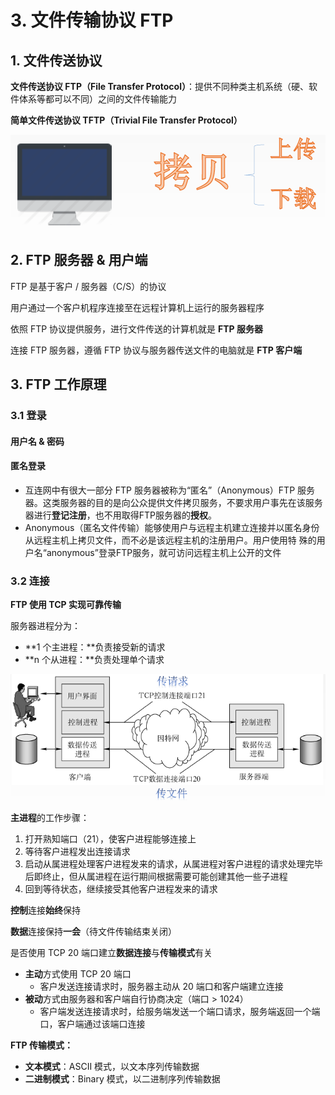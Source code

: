 # 3. 文件传输协议 FTP

## 1. 文件传送协议

**文件传送协议 FTP（File Transfer Protocol）**：提供不同种类主机系统（硬、软件体系等都可以不同）之间的文件传输能力

**简单文件传送协议 TFTP（Trivial File Transfer Protocol）**

![](../.gitbook/assets/image%20%28223%29.png)

## 2. FTP 服务器 & 用户端

FTP 是基于客户 / 服务器（C/S）的协议

用户通过一个客户机程序连接至在远程计算机上运行的服务器程序

依照 FTP 协议提供服务，进行文件传送的计算机就是 **FTP 服务器**

连接 FTP 服务器，遵循 FTP 协议与服务器传送文件的电脑就是 **FTP 客户端**

## 3. FTP 工作原理

### 3.1 登录

#### 用户名 & 密码

#### 匿名登录

* 互连网中有很大一部分 FTP 服务器被称为“匿名”（Anonymous）FTP 服务器。这类服务器的目的是向公众提供文件拷贝服务，不要求用户事先在该服务器进行**登记注册**，也不用取得FTP服务器的**授权**。 
* Anonymous（匿名文件传输）能够使用户与远程主机建立连接并以匿名身份从远程主机上拷贝文件，而不必是该远程主机的注册用户。用户使用特 殊的用户名“anonymous”登录FTP服务，就可访问远程主机上公开的文件

### 3.2 连接

**FTP 使用 TCP 实现可靠传输**

服务器进程分为：

* **1 个主进程：**负责接受新的请求
* **n 个从进程：**负责处理单个请求

![](../.gitbook/assets/image%20%28222%29.png)

**主进程**的工作步骤：

1. 打开熟知端口（21），使客户进程能够连接上
2. 等待客户进程发出连接请求
3. 启动从属进程处理客户进程发来的请求，从属进程对客户进程的请求处理完毕后即终止，但从属进程在运行期间根据需要可能创建其他一些子进程
4. 回到等待状态，继续接受其他客户进程发来的请求

**控制**连接**始终**保持

**数据**连接保持**一会**（待文件传输结束关闭）

是否使用 TCP 20 端口建立**数据连接**与**传输模式**有关

* **主动**方式使用 TCP 20 端口
  * 客户发送连接请求时，服务器主动从 20 端口和客户端建立连接
* **被动**方式由服务器和客户端自行协商决定（端口 &gt; 1024）
  * 客户端发送连接请求时，给服务端发送一个端口请求，服务端返回一个端口，客户端通过该端口连接

**FTP 传输模式：**

* **文本模式**：ASCII 模式，以文本序列传输数据
* **二进制模式**：Binary 模式，以二进制序列传输数据

